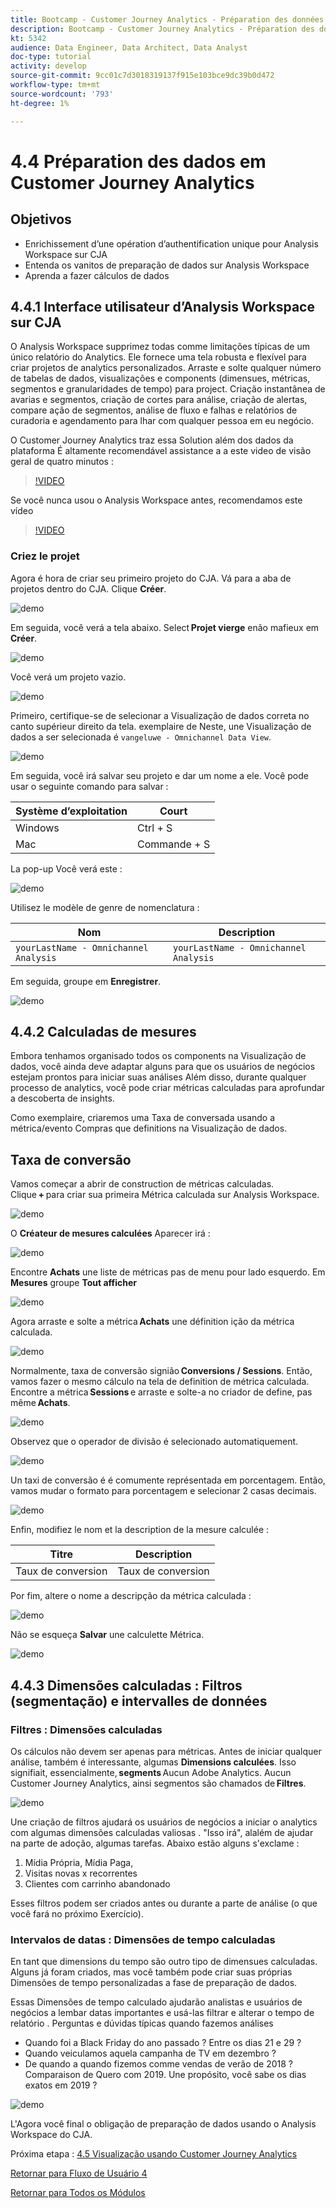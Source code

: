 ```yaml
---
title: Bootcamp - Customer Journey Analytics - Préparation des données dans Analysis Workspace - Brésil
description: Bootcamp - Customer Journey Analytics - Préparation des données dans Analysis Workspace - Brésil
kt: 5342
audience: Data Engineer, Data Architect, Data Analyst
doc-type: tutorial
activity: develop
source-git-commit: 9cc01c7d3018319137f915e103bce9dc39b0d472
workflow-type: tm+mt
source-wordcount: '793'
ht-degree: 1%

---
```


# 4.4 Préparation des dados em Customer Journey Analytics

## Objetivos

- Enrichissement d’une opération d’authentification unique pour Analysis Workspace sur CJA
- Entenda os vanitos de preparação de dados sur Analysis Workspace
- Aprenda a fazer cálculos de dados

## 4.4.1 Interface utilisateur d’Analysis Workspace sur CJA

O Analysis Workspace supprimez todas comme limitações típicas de um único relatório do Analytics. Ele fornece uma tela robusta e flexível para criar projetos de analytics personalizados. Arraste e solte qualquer número de tabelas de dados, visualizações e components (dimensues, métricas, segmentos e granularidades de tempo) para project. Criação instantânea de avarias e segmentos, criação de cortes para análise, criação de alertas, compare ação de segmentos, análise de fluxo e falhas e relatórios de curadoria e agendamento para lhar com qualquer pessoa em eu negócio.

O Customer Journey Analytics traz essa Solution além dos dados da plataforma É altamente recomendável assistance a a este video de visão geral de quatro minutos :

>[!VIDEO](https://video.tv.adobe.com/v/35109?quality=12&learn=on)

Se você nunca usou o Analysis Workspace antes, recomendamos este vídeo

>[!VIDEO](https://video.tv.adobe.com/v/26266?quality=12&learn=on)

### Criez le projet

Agora é hora de criar seu primeiro projeto do CJA. Vá para a aba de projetos dentro do CJA. Clique **Créer**.

![demo](./images/prmenu.png)

Em seguida, você verá a tela abaixo. Select **Projet vierge** enão mafieux em **Créer**.

![demo](./images/prmenu1.png)

Você verá um projeto vazio.

![demo](./images/premptyprojects.png)

Primeiro, certifique-se de selecionar a Visualização de dados correta no canto supérieur direito da tela. exemplaire de Neste, une Visualização de dados a ser selecionada é `vangeluwe - Omnichannel Data View`.

![demo](./images/prdv.png)

Em seguida, você irá salvar seu projeto e dar um nome a ele. Você pode usar o seguinte comando para salvar :

| Système d’exploitation | Court |
| ----------------- |-------------| 
| Windows | Ctrl + S |
| Mac | Commande + S |

La pop-up Você verá este :

![demo](./images/prsave.png)

Utilisez le modèle de genre de nomenclatura :

| Nom | Description |
| ----------------- |-------------| 
| `yourLastName - Omnichannel Analysis` | `yourLastName - Omnichannel Analysis` |

Em seguida, groupe em **Enregistrer**.

![demo](./images/prsave2.png)

## 4.4.2 Calculadas de mesures

Embora tenhamos organisado todos os components na Visualização de dados, você ainda deve adaptar alguns para que os usuários de negócios estejam prontos para iniciar suas análises Além disso, durante qualquer processo de analytics, você pode criar métricas calculadas para aprofundar a descoberta de insights.

Como exemplaire, criaremos uma Taxa de conversada usando a métrica/evento Compras que definitions na Visualização de dados.

## Taxa de conversão

Vamos começar a abrir de construction de métricas calculadas. Clique **+** para criar sua primeira Métrica calculada sur Analysis Workspace.

![demo](./images/pradd.png)

O **Créateur de mesures calculées** Aparecer irá :

![demo](./images/prbuilder.png)

Encontre **Achats** une liste de métricas pas de menu pour lado esquerdo. Em **Mesures** groupe **Tout afficher**

![demo](./images/calcbuildercr1.png)

Agora arraste e solte a métrica **Achats** une définition ição da métrica calculada.

![demo](./images/calcbuildercr2.png)

Normalmente, taxa de conversão signião **Conversions / Sessions**. Então, vamos fazer o mesmo cálculo na tela de definition de métrica calculada. Encontre a métrica **Sessions** e arraste e solte-a no criador de define, pas même **Achats**.

![demo](./images/calcbuildercr3.png)

Observez que o operador de divisão é selecionado automatiquement.

![demo](./images/calcbuildercr4.png)

Un taxi de conversão é é comumente représentada em porcentagem. Então, vamos mudar o formato para porcentagem e selecionar 2 casas decimais.

![demo](./images/calcbuildercr5.png)

Enfin, modifiez le nom et la description de la mesure calculée :

| Titre | Description |
| ----------------- |-------------| 
| Taux de conversion | Taux de conversion |

Por fim, altere o nome a descripção da métrica calculada :

![demo](./images/calcbuildercr6.png)

Não se esqueça **Salvar** une calculette Métrica.

![demo](./images/pr9.png)

## 4.4.3 Dimensões calculadas : Filtros (segmentação) e intervalles de données

### Filtres : Dimensões calculadas

Os cálculos não devem ser apenas para métricas. Antes de iniciar qualquer análise, também é interessante, algumas **Dimensions calculées**. Isso signifiait, essencialmente, **segments** Aucun Adobe Analytics. Aucun Customer Journey Analytics, ainsi segmentos são chamados de **Filtres**.

![demo](./images/prfilters.png)

Une criação de filtros ajudará os usuários de negócios a iniciar o analytics com algumas dimensões calculadas valiosas . &quot;Isso irá&quot;, alalém de ajudar na parte de adoção, algumas tarefas. Abaixo estão alguns s&#39;exclame :

1. Mídia Própria, Mídia Paga,
2. Visitas novas x recorrentes
3. Clientes com carrinho abandonado

Esses filtros podem ser criados antes ou durante a parte de análise (o que você fará no próximo Exercício).

### Intervalos de datas : Dimensões de tempo calculadas

En tant que dimensions du tempo são outro tipo de dimensues calculadas. Alguns já foram criados, mas você também pode criar suas próprias Dimensões de tempo personalizadas a fase de preparação de dados.

Essas Dimensões de tempo calculado ajudarão analistas e usuários de negócios a lembar datas importantes e usá-las filtrar e alterar o tempo de relatório . Perguntas e dúvidas típicas quando fazemos análises

- Quando foi a Black Friday do ano passado ? Entre os dias 21 e 29 ?
- Quando veiculamos aquela campanha de TV em dezembro ?
- De quando a quando fizemos comme vendas de verão de 2018 ? Comparaison de Quero com 2019. Une propósito, você sabe os dias exatos em 2019 ?

![demo](./images/timedimensions.png)

L&#39;Agora você final o obligação de preparação de dados usando o Analysis Workspace do CJA.

Próxima etapa : [4.5 Visualização usando Customer Journey Analytics](./ex5.md)

[Retornar para Fluxo de Usuário 4](./uc4.md)

[Retornar para Todos os Módulos](./../../overview.md)
